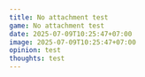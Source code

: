 ```yaml
---
title: No attachment test
game: No attachment test
date: 2025-07-09T10:25:47+07:00
image: 2025-07-09T10:25:47+07:00
opinion: test
thoughts: test
---
```

